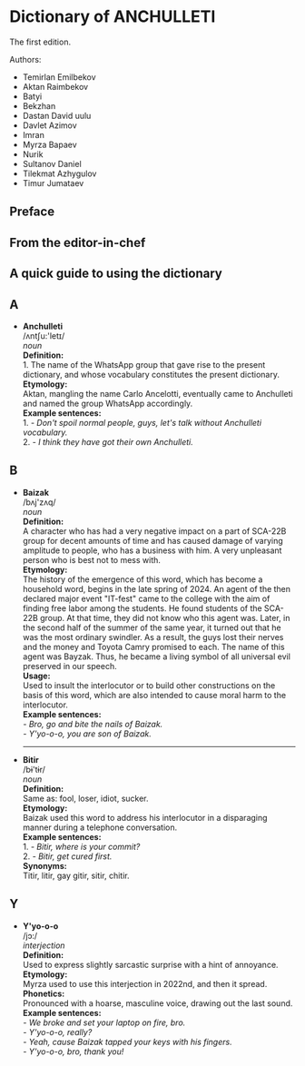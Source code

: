 # Dictionary of ANCHULLETI

The first edition.

Authors:
- Temirlan Emilbekov
- Aktan Raimbekov
- Batyi
- Bekzhan
- Dastan David uulu
- Davlet Azimov
- Imran
- Myrza Bapaev
- Nurik
- Sultanov Daniel
- Tilekmat Azhygulov
- Timur Jumataev

## Preface

## From the editor-in-chef

## A quick guide to using the dictionary

## A

- **Anchulleti**  
    /ʌntʃu:'letɪ/  
    *noun*  
    **Definition:**  
        1. The name of the WhatsApp group that gave rise to the present dictionary, and whose vocabulary constitutes the present dictionary.  
    **Etymology:**  
        Aktan, mangling the name Carlo Ancelotti, eventually came to Anchulleti and named the group WhatsApp accordingly.  
    **Example sentences:**  
        1. *- Don't spoil normal people, guys, let's talk without Anchulleti vocabulary.*  
        2. *- I think they have got their own Anchulleti.*

## B

- **Baizak**  
    /bʌj'zʌq/  
    *noun*  
    **Definition:**  
    A character who has had a very negative impact on a part of SCA-22B group for decent amounts of time and has caused damage of varying amplitude to people, who has a business with him. A very unpleasant person who is best not to mess with.  
    **Etymology:**  
    The history of the emergence of this word, which has become a household word, begins in the late spring of 2024. An agent of the then declared major event "IT-fest" came to the college with the aim of finding free labor among the students. He found students of the SCA-22B group. At that time, they did not know who this agent was. Later, in the second half of the summer of the same year, it turned out that he was the most ordinary swindler. As a result, the guys lost their nerves and the money and Toyota Camry promised to each. The name of this agent was Bayzak. Thus, he became a living symbol of all universal evil preserved in our speech.  
    **Usage:**  
    Used to insult the interlocutor or to build other constructions on the basis of this word, which are also intended to cause moral harm to the interlocutor.  
    **Example sentences:**  
        *- Bro, go and bite the nails of Baizak.*  
        *- Y'yo-o-o, you are son of Baizak.*  
    ***
- **Bitir**  
    /bɨ'tɨr/  
    *noun*  
    **Definition:**  
    Same as: fool, loser, idiot, sucker.  
    **Etymology:**  
    Baizak used this word to address his interlocutor in a disparaging manner during a telephone conversation.  
    **Example sentences:**  
        1. *- Bitir, where is your commit?*  
        2. *- Bitir, get cured first.*  
    **Synonyms:**  
    Titir, litir, gay gitir, sitir, chitir.

## Y

- **Y'yo-o-o**  
    /jɔ:/  
    *interjection*  
    **Definition:**  
        Used to express slightly sarcastic surprise with a hint of annoyance.  
    **Etymology:**  
        Myrza used to use this interjection in 2022nd, and then it spread.  
    **Phonetics:**  
        Pronounced with a hoarse, masculine voice, drawing out the last sound.  
    **Example sentences:**  
        *- We broke and set your laptop on fire, bro.*  
        *- Y'yo-o-o, really?*  
        *- Yeah, cause Baizak tapped your keys with his fingers.*  
        *- Y'yo-o-o, bro, thank you!*  
